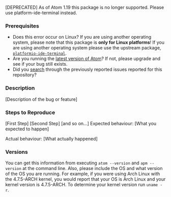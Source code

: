 [DEPRECATED] As of Atom 1.19 this package is no longer supported. Please use platform-ide-terminal instead. 

### Prerequisites
* Does this error occur on Linux? If you are using another operating system, please note that this package is **only for Linux platforms**! If you are using another operating system please use the upstream package, [`platformio-ide-terminal`](https://github.com/platformio/platformio-atom-ide-terminal).
* Are you running the [latest version of Atom](https://github.com/atom/atom/releases/latest)? If not, please upgrade and see if your bug still exists.
* Did you [search](https://github.com/issues?q=is%3Aissue+user%3Afusion809+-repo%3Aterminal-fusion) through the previously reported issues reported for this repository?

### Description

[Description of the bug or feature]

### Steps to Reproduce

[First Step]
[Second Step]
[and so on...]
Expected behaviour: [What you expected to happen]

Actual behaviour: [What actually happened]

### Versions

You can get this information from executing `atom --version` and `apm --version` at the command line. Also, please include the OS and what version of the OS you are running. For example, if you were using Arch Linux with the 4.7.5-ARCH kernel, you would report that your OS is Arch Linux and your kernel version is 4.7.5-ARCH. To determine your kernel version run `uname -r`.
